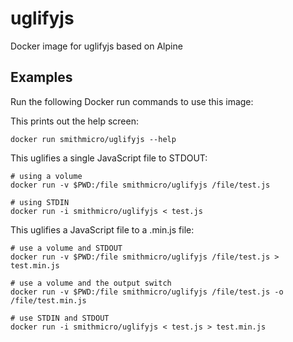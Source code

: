 # uglifyjs
Docker image for uglifyjs based on Alpine

## Examples
Run the following Docker run commands to use this image:

This prints out the help screen:
```
docker run smithmicro/uglifyjs --help
```

This uglifies a single JavaScript file to STDOUT:
```
# using a volume
docker run -v $PWD:/file smithmicro/uglifyjs /file/test.js

# using STDIN
docker run -i smithmicro/uglifyjs < test.js
```

This uglifies a JavaScript file to a .min.js file:
```
# use a volume and STDOUT
docker run -v $PWD:/file smithmicro/uglifyjs /file/test.js > test.min.js

# use a volume and the output switch
docker run -v $PWD:/file smithmicro/uglifyjs /file/test.js -o /file/test.min.js

# use STDIN and STDOUT
docker run -i smithmicro/uglifyjs < test.js > test.min.js
```
